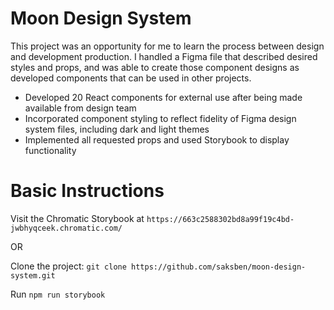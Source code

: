 # Moon Design System

This project was an opportunity for me to learn the process between design and development production. I handled a Figma file that described desired styles and props, and was able to create those component designs as developed components that can be used in other projects. 

- Developed 20 React components for external use after being made available from design team
- Incorporated component styling to reflect fidelity of Figma design system files, including dark and light themes
- Implemented all requested props and used Storybook to display functionality

# Basic Instructions
Visit the Chromatic Storybook at `https://663c2588302bd8a99f19c4bd-jwbhyqceek.chromatic.com/`

OR

Clone the project: `git clone https://github.com/saksben/moon-design-system.git`

Run `npm run storybook`
